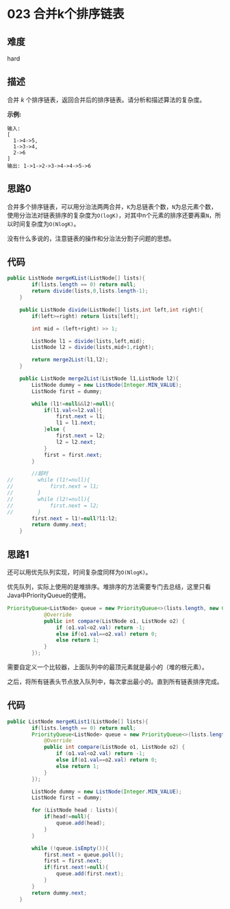 # 023 合并k个排序链表

## 难度

hard

## 描述

合并 *k* 个排序链表，返回合并后的排序链表。请分析和描述算法的复杂度。

**示例:**

```
输入:
[
  1->4->5,
  1->3->4,
  2->6
]
输出: 1->1->2->3->4->4->5->6
```

## 思路0

合并多个排序链表，可以用分治法两两合并，`K`为总链表个数，`N`为总元素个数，使用分治法对链表排序的复杂度为`O(logK)`，对其中n个元素的排序还要再乘`N`，所以时间复杂度为`O(NlogK)`。

没有什么多说的，注意链表的操作和分治法分割子问题的思想。

## 代码

```java \
public ListNode mergeKList(ListNode[] lists){
        if(lists.length == 0) return null;
        return divide(lists,0,lists.length-1);
    }

    public ListNode divide(ListNode[] lists,int left,int right){
        if(left>=right) return lists[left];

        int mid = (left+right) >> 1;

        ListNode l1 = divide(lists,left,mid);
        ListNode l2 = divide(lists,mid+1,right);

        return merge2List(l1,l2);
    }

    public ListNode merge2List(ListNode l1,ListNode l2){
        ListNode dummy = new ListNode(Integer.MIN_VALUE);
        ListNode first = dummy;

        while (l1!=null&&l2!=null){
            if(l1.val<=l2.val){
                first.next = l1;
                l1 = l1.next;
            }else {
                first.next = l2;
                l2 = l2.next;
            }
            first = first.next;
        }

        //超时
//        while (l1!=null){
//            first.next = l1;
//        }
//        while (l2!=null){
//            first.next = l2;
//        }
        first.next = l1!=null?l1:l2;
        return dummy.next;
    }
```

## 思路1

还可以用优先队列实现，时间复杂度同样为`O(NlogK)`。

优先队列，实际上使用的是堆排序。堆排序的方法需要专门去总结，这里只看Java中PriorityQueue的使用。

```Java
PriorityQueue<ListNode> queue = new PriorityQueue<>(lists.length, new Comparator<ListNode>() {
            @Override
            public int compare(ListNode o1, ListNode o2) {
                if (o1.val<o2.val) return -1;
                else if(o1.val==o2.val) return 0;
                else return 1;
            }
        });
```

需要自定义一个比较器，上面队列中的最顶元素就是最小的（堆的根元素）。

之后，将所有链表头节点放入队列中，每次拿出最小的。直到所有链表排序完成。

## 代码

```java 
public ListNode mergeKList1(ListNode[] lists){
        if(lists.length == 0) return null;
        PriorityQueue<ListNode> queue = new PriorityQueue<>(lists.length, new Comparator<ListNode>() {
            @Override
            public int compare(ListNode o1, ListNode o2) {
                if (o1.val<o2.val) return -1;
                else if(o1.val==o2.val) return 0;
                else return 1;
            }
        });

        ListNode dummy = new ListNode(Integer.MIN_VALUE);
        ListNode first = dummy;

        for (ListNode head : lists){
            if(head!=null){
                queue.add(head);
            }
        }

        while (!queue.isEmpty()){
            first.next = queue.poll();
            first = first.next;
            if(first.next!=null){
                queue.add(first.next);
            }
        }
        return dummy.next;
    }
```

